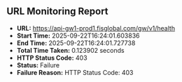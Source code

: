 ## URL Monitoring Report

- **URL:** https://api-gw1-prod1.fisglobal.com/gw/v1/health
- **Start Time:** 2025-09-22T16:24:01.603836
- **End Time:** 2025-09-22T16:24:01.727738
- **Total Time Taken:** 0.123902 seconds
- **HTTP Status Code:** 403
- **Status:** Failure
- **Failure Reason:** HTTP Status Code: 403
